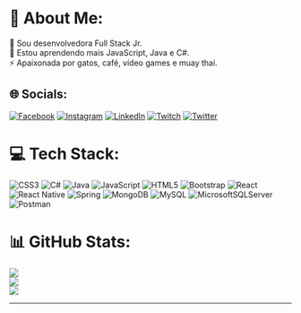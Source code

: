 # 💫 About Me:
🔭 Sou desenvolvedora Full Stack Jr.<br>🌱 Estou aprendendo mais JavaScript, Java e C#.<br>⚡ Apaixonada por gatos, café, vídeo games e muay thai.


## 🌐 Socials:
[![Facebook](https://img.shields.io/badge/Facebook-%231877F2.svg?logo=Facebook&logoColor=white)](https://facebook.com/sulamita.santos.77) [![Instagram](https://img.shields.io/badge/Instagram-%23E4405F.svg?logo=Instagram&logoColor=white)](https://instagram.com/suuulao) [![LinkedIn](https://img.shields.io/badge/LinkedIn-%230077B5.svg?logo=linkedin&logoColor=white)](https://linkedin.com/in/sulamita-santos-731437238) [![Twitch](https://img.shields.io/badge/Twitch-%239146FF.svg?logo=Twitch&logoColor=white)](https://twitch.tv/suuulao) [![Twitter](https://img.shields.io/badge/Twitter-%231DA1F2.svg?logo=Twitter&logoColor=white)](https://twitter.com/lunad0t4) 

# 💻 Tech Stack:
![CSS3](https://img.shields.io/badge/css3-%231572B6.svg?style=for-the-badge&logo=css3&logoColor=white) ![C#](https://img.shields.io/badge/c%23-%23239120.svg?style=for-the-badge&logo=c-sharp&logoColor=white) ![Java](https://img.shields.io/badge/java-%23ED8B00.svg?style=for-the-badge&logo=java&logoColor=white) ![JavaScript](https://img.shields.io/badge/javascript-%23323330.svg?style=for-the-badge&logo=javascript&logoColor=%23F7DF1E) ![HTML5](https://img.shields.io/badge/html5-%23E34F26.svg?style=for-the-badge&logo=html5&logoColor=white) ![Bootstrap](https://img.shields.io/badge/bootstrap-%23563D7C.svg?style=for-the-badge&logo=bootstrap&logoColor=white) ![React](https://img.shields.io/badge/react-%2320232a.svg?style=for-the-badge&logo=react&logoColor=%2361DAFB) ![React Native](https://img.shields.io/badge/react_native-%2320232a.svg?style=for-the-badge&logo=react&logoColor=%2361DAFB) ![Spring](https://img.shields.io/badge/spring-%236DB33F.svg?style=for-the-badge&logo=spring&logoColor=white) ![MongoDB](https://img.shields.io/badge/MongoDB-%234ea94b.svg?style=for-the-badge&logo=mongodb&logoColor=white) ![MySQL](https://img.shields.io/badge/mysql-%2300f.svg?style=for-the-badge&logo=mysql&logoColor=white) ![MicrosoftSQLServer](https://img.shields.io/badge/Microsoft%20SQL%20Sever-CC2927?style=for-the-badge&logo=microsoft%20sql%20server&logoColor=white) ![Postman](https://img.shields.io/badge/Postman-FF6C37?style=for-the-badge&logo=postman&logoColor=white)
# 📊 GitHub Stats:
![](https://github-readme-stats.vercel.app/api?username=SulamitaSan&theme=midnight-purple&hide_border=false&include_all_commits=false&count_private=true)<br/>
![](https://github-readme-streak-stats.herokuapp.com/?user=SulamitaSan&theme=midnight-purple&hide_border=false)<br/>
![](https://github-readme-stats.vercel.app/api/top-langs/?username=SulamitaSan&theme=midnight-purple&hide_border=false&include_all_commits=false&count_private=true&layout=compact)

---

<!-- Proudly created with GPRM ( https://gprm.itsvg.in ) -->
